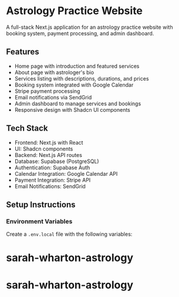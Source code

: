 # Astrology Practice Website

A full-stack Next.js application for an astrology practice website with booking system, payment processing, and admin dashboard.

## Features

- Home page with introduction and featured services
- About page with astrologer's bio
- Services listing with descriptions, durations, and prices
- Booking system integrated with Google Calendar
- Stripe payment processing
- Email notifications via SendGrid
- Admin dashboard to manage services and bookings
- Responsive design with Shadcn UI components

## Tech Stack

- Frontend: Next.js with React
- UI: Shadcn components
- Backend: Next.js API routes
- Database: Supabase (PostgreSQL)
- Authentication: Supabase Auth
- Calendar Integration: Google Calendar API
- Payment Integration: Stripe API
- Email Notifications: SendGrid

## Setup Instructions

### Environment Variables

Create a `.env.local` file with the following variables:

# sarah-wharton-astrology
# sarah-wharton-astrology
